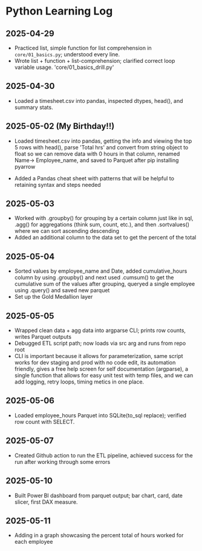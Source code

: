 # Python Learning Log

## 2025-04-29
- Practiced list, simple function for list comprehension in `core/01_basics.py`; understood every line.
- Wrote list + function + list-comprehension; clarified correct loop variable usage. 'core/01_basics_drill.py'


## 2025-04-30
- Loaded a timesheet.csv into pandas, inspected dtypes, head(), and summary stats.

## 2025-05-02 (My Birthday!!)
- Loaded timesheet.csv into pandas, getting the info and viewing the top 5 rows with head(), parse 'Total hrs' and convert from string object to float so we can remove data with 0 hours in that column, renamed Name-> Employee_name, and saved to Parquet after pip installing pyarrow

- Added a Pandas cheat sheet with patterns that will be helpful to retaining syntax and steps needed

## 2025-05-03
- Worked with .groupby() for grouping by a certain column just like in sql, .agg() for aggregations (think sum, count, etc.), and then .sortvalues() where we can sort ascending descending
- Added an additional column to the data set to get the percent of the total

## 2025-05-04
- Sorted values by employee_name and Date, added cumulative_hours column by using .groupby() and next used .cumsum() to get the cumulative sum of the values after grouping, queryed a single employee using .query() and saved new parquet
- Set up the Gold Medallion layer

## 2025-05-05
-  Wrapped clean data + agg data into argparse CLI; prints row counts, writes Parquet outputs
-  Debugged ETL script path; now loads via src arg and runs from repo root
- CLI is important because it allows for parameterization, same script works for dev staging and prod with no code edit, its automation friendly, gives a free help screen for self documentation (argparse), a single function that allows for easy unit test with temp files, and we can add logging, retry loops, timing metics in one place.

## 2025-05-06
- Loaded employee_hours Parquet into SQLite(to_sql replace); verified row count with SELECT.

## 2025-05-07
- Created Github action to run the ETL pipeline, achieved success for the run after working through some errors

## 2025-05-10
- Built Power BI dashboard from parquet output; bar chart, card, date slicer, first DAX measure.

## 2025-05-11
- Adding in a graph showcasing the percent total of hours worked for each employee